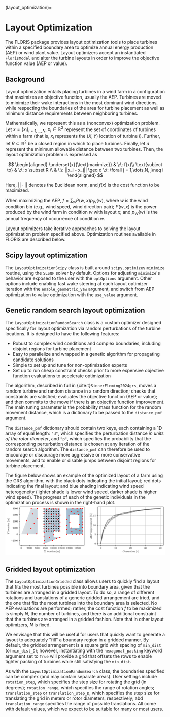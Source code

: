
(layout_optimization)=
# Layout Optimization

The FLORIS package provides layout optimization tools to place turbines within a specified
boundary area to optimize annual energy production (AEP) or wind plant value. Layout
optimizers accept an instantiated `FlorisModel` and alter the turbine layouts in order to
improve the objective function value (AEP or value).

## Background

Layout optimization entails placing turbines in a wind farm in a configuration that maximizes
an objective function, usually the AEP. Turbines are moved to minimize their wake interactions
in the most dominant wind directions, while respecting the boundaries of the area for turbine
placement as well as minimum distance requirements between neighboring turbines.

Mathematically, we represent this as a (nonconvex) optimization problem.
Let $x = \{x_i\}_{i=1,\dots,N}$, $x_i \in \mathbb{R}^2$ represent the set of
coordinates of turbines within a farm (that is, $x_i$ represents the $(X, Y)$
location of turbine $i$). Further, let $R \subset \mathbb{R}^2$ be a closed
region in which to place turbines. Finally, let $d$ represent the minimum
allowable distance between two turbines. Then, the layout optimization problem
is expressed as

$$
\begin{aligned}
\underset{x}{\text{maximize}} & \:\: f(x)\\
\text{subject to} & \:\: x \subset R \\
& \:\: ||x_i - x_j|| \geq d \:\: \forall j = 1,\dots,N, j\neq i
\end{aligned}
$$

Here, $||\cdot||$ denotes the Euclidean norm, and $f(x)$ is the cost function to be maximized.

When maximizing the AEP, $f = \sum_w P(w, x)p_W(w)$, where $w$ is the wind condition bin
(e.g., wind speed, wind direction pair); $P(w, x)$ is the power produced by the wind farm in
condition $w$ with layout $x$; and $p_W(w)$ is the annual frequency of occurrence of
condition $w$.

Layout optimizers take iterative approaches to solving the layout optimization problem
specified above. Optimization routines available in FLORIS are described below.

## Scipy layout optimization
The `LayoutOptimizationScipy` class is built around `scipy.optimize`s `minimize`
routine, using the `SLSQP` solver by default. Options for adjusting
`minimize`'s behavior are exposed to the user with the `optOptions` argument.
Other options include enabling fast wake steering at each layout optimizer
iteration with the `enable_geometric_yaw` argument, and switch from AEP
optimization to value optimization with the `use_value` argument.

## Genetic random search layout optimization
The `LayoutOptimizationRandomSearch` class is a custom optimizer designed specifically for
layout optimization via random perturbations of the turbine locations. It is designed to have
the following features:
- Robust to complex wind conditions and complex boundaries, including disjoint regions for
turbine placement
- Easy to parallelize and wrapped in a genetic algorithm for propagating candidate solutions
- Simple to set up and tune for non-optimization experts
- Set up to run cheap constraint checks prior to more expensive objective function evaluations
to accelerate optimization

The algorithm, described in full in {cite:t}`SinnerFleming2024grs`,
moves a random turbine and random distance in a random direction; checks
that constraints are satisfied; evaluates the objective function (AEP or value); and then
commits to the move if there is an objective function improvement. The main tuning parameter
is the probability mass function for the random movement distance, which is a dictionary to be
passed to the `distance_pmf` argument.

The `distance_pmf` dictionary should contain two keys, each containing a 1D array of equal
length: `"d"`, which specifies the perturbation distance _in units of the rotor diameter_,
and `"p"`, which specifies the probability that the corresponding perturbation distance is
chosen at any iteration of the random search algorithm. The `distance_pmf` can therefore be
used to encourage or discourage more aggressive or more conservative movements, and to enable
or disable jumps between disjoint regions for turbine placement.

The figure below shows an example of the optimized layout of a farm using the GRS algorithm, with
the black dots indicating the initial layout; red dots indicating the final layout; and blue
shading indicating wind speed heterogeneity (lighter shade is lower wind speed, darker shade is
higher wind speed). The progress of each of the genetic individuals in the optimization process is
shown in the right-hand plot.
![](plot_complex_docs.png)

## Gridded layout optimization
The `LayoutOptimizationGridded` class allows users to quickly find a layout that fits the most
turbines possible into boundary area, given that the turbines are arranged in a gridded layout.
To do so, a range of different rotations and translations of a generic gridded arrangement are
tried, and the one that fits the most turbines into the boundary area is selected. No AEP
evaluations are performed; rather, the cost function $f$ to be maximized is simply $N$, the number
of turbines, and there is an additional constraint that the turbines are arranged in a gridded
fashion. Note that in other layout optimizers, $N$ is fixed.

We envisage that this will be useful for users that quickly want to generate a layout to adequately
"fill" a boundary region in a gridded manner. By default, the gridded arrangement is a square grid
with spacing of `min_dist` (or `min_dist_D`); however, instantiating with the `hexagonal_packing`
keyword argument set to `True` will provide a grid that offsets the rows to enable tighter packing
of turbines while still satisfying the `min_dist`.

As with the `LayoutOptimizationRandomSearch` class, the boundaries specified can be complex (and
may contain separate areas).
User settings include `rotation_step`, which specifies the step size for rotating the grid
(in degrees); `rotation_range`, which specifies the range of rotation angles; `translation_step` or
`translation_step_D`, which specifies the step size for translating the grid in meters or rotor
diameters, respectively; abd `translation_range` specifies the range of possible translations.
All come with default values, which we expect to be suitable for many or most users.
